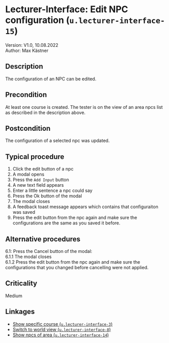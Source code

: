 # Lecturer-Interface: Edit NPC configuration (`u.lecturer-interface-15`)


Version: V1.0, 10.08.2022 \
Author: Max Kästner

## Description

The configuration of an NPC can be edited.

## Precondition

At least one course is created. The tester is on the view of an area npcs list as described in the description above.

## Postcondition

The configuration of a selected npc was updated.

## Typical procedure

1. Click the edit button of a npc
2. A modal opens
3. Press the `Add Input` button
4. A new text field appears
5. Enter a little sentence a npc could say
6. Press the Ok button of the modal
7. The modal closes
8. A feedback toast message appears which contains that configuraiton was saved
9. Press the edit button from the npc again and make sure the configurations are the same as you saved it before.

## Alternative procedures

6.1: Press the Cancel button of the modal: \
    6.1.1 The modal closes \
    6.1.2 Press the edit button from the npc again and make sure the configurations that you changed before cancelling were not applied.


## Criticality

Medium

## Linkages

- [Show specific course (`u.lecturer-interface-3`)](u-lecturer-interface-03-show-specific-course.md)
- [Switch to world view (`u.lecturer-interface-8`)](u-lecturer-interface-08-switch-to-world-view.md)
- [Show npcs of area (`u.lecturer-interface-14`)](u-lecturer-interface-14-show-npcs-of-area.md)